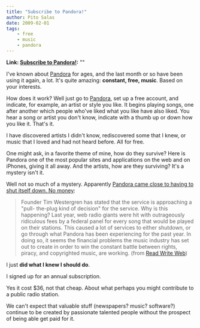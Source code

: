 ```yaml
---
title: "Subscribe to Pandora!"
author: Pito Salas
date: 2009-02-01
tags:
    - free
    - music
    - pandora
---
```


**Link: [Subscribe to Pandora!](None):** ""



I've known about [Pandora](<http://www.pandora.com>) for ages, and the last
month or so have been using it again, a lot. It's quite amazing: **constant,
free, music**. Based on your interests.

How does it work? Well just go to [Pandora](<http://www.pandora.com>), set up
a free account, and indicate, for example, an artist or style you like. It
begins playing songs, one after another which people who've liked what you
like have also liked. You hear a song or artist you don't know, indicate with
a thumb up or down how you like it. That's it.

I have discovered artists I didn't know, rediscovered some that I knew, or
music that I loved and had not heard before. All for free.

One might ask, in a favorite theme of mine, how do they survive? Here is
Pandora one of the most popular sites and applications on the web and on
iPhones, giving it all away. And the artists, how are they surviving? It's a
mystery isn't it.

Well not so much of a mystery. Apparently [Pandora came close to having to
shut itself down. No
money](<http://www.readwriteweb.com/archives/pandora_on_the_verge_of_closing_shop.php>):

> Founder Tim Westergren has stated that the service is approaching a "pull-
> the-plug kind of decision" for the service. Why is this happening? Last
> year, web radio giants were hit with outrageously ridiculous fees by a
> federal panel for every song that would be played on their stations. This
> caused a lot of services to either shutdown, or go through what Pandora has
> been experiencing for the past year. In doing so, it seems the financial
> problems the music industry has set out to create in order to win the
> constant battle between rights, piracy, and copyrighted music, are working.
> (from [Read Write
> Web](<http://www.readwriteweb.com/archives/pandora_on_the_verge_of_closing_shop.php>))

I just **did what I knew I should do**.

I signed up for an annual subscription.

Yes it cost $36, not that cheap. About what perhaps you might contribute to a
public radio station.

We can't expect that valuable stuff (newspapers? music? software?) continue to
be created by passionate talented people without the prospect of being able
get paid for it.


